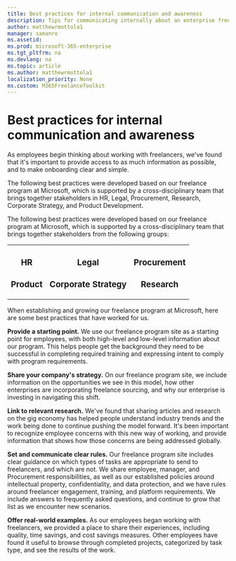 ```yaml
---
title: Best practices for internal communication and awareness 
description: Tips for communicating internally about an enterprise freelancer program.
author: matthewrmottola1
manager: samanro
ms.assetid: 
ms.prod: microsoft-365-enterprise
ms.tgt_pltfrm: na
ms.devlang: na
ms.topic: article
ms.author: matthewrmottola1
localization_priority: None 
ms.custom: M365FreelanceToolkit
---
```

Best practices for internal communication and awareness
=======================================================

As employees begin thinking about working with freelancers, we've found that it's important to provide access to as much information as possible, and to make onboarding clear and simple.

The following best practices were developed based on our freelance program at Microsoft, which is supported by a cross-disciplinary team that brings together stakeholders in HR, Legal, Procurement, Research, Corporate Strategy, and Product Development.

The following best practices were developed based on our freelance program at Microsoft, which is supported by a cross-disciplinary team that brings together stakeholders from the following groups:

<table align="center">
    <tr>
        <td align="center">
            <h3>HR</h3>
            <h3>Product</h3>
        </td>
        <td align="center">
            <h3>Legal</h3>
            <h3>Corporate Strategy</h3>
        </td>
        <td align="center">
            <h3>Procurement</h3>
            <h3>Research</h3>
        </td>
    </tr>
</table>

When establishing and growing our freelance program at Microsoft, here are some best practices that have worked for us.

**Provide a starting point.** We use our freelance program site as a starting point for employees, with both high-level and low-level information about our program. This helps people get the background they need to be successful in completing required training and expressing intent to comply with program requirements.

**Share your company's strategy.** On our freelance program site, we include information on the opportunities we see in this model, how other enterprises are incorporating freelance sourcing, and why our enterprise is investing in navigating this shift.

**Link to relevant research.** We've found that sharing articles and research on the gig economy has helped people understand industry trends and the work being done to continue pushing the model forward. It's been important to recognize employee concerns with this new way of working, and provide information that shows how those concerns are being addressed globally.

**Set and communicate clear rules.** Our freelance program site includes clear guidance on which types of tasks are appropriate to send to freelancers, and which are not. We share employee, manager, and Procurement responsibilities, as well as our established policies around intellectual property, confidentiality, and data protection, and we have rules around freelancer engagement, training, and platform requirements. We include answers to frequently asked questions, and continue to grow that list as we encounter new scenarios.

**Offer real-world examples.** As our employees began working with freelancers, we provided a place to share their experiences, including quality, time savings, and cost savings measures. Other employees have found it useful to browse through completed projects, categorized by task type, and see the results of the work.
